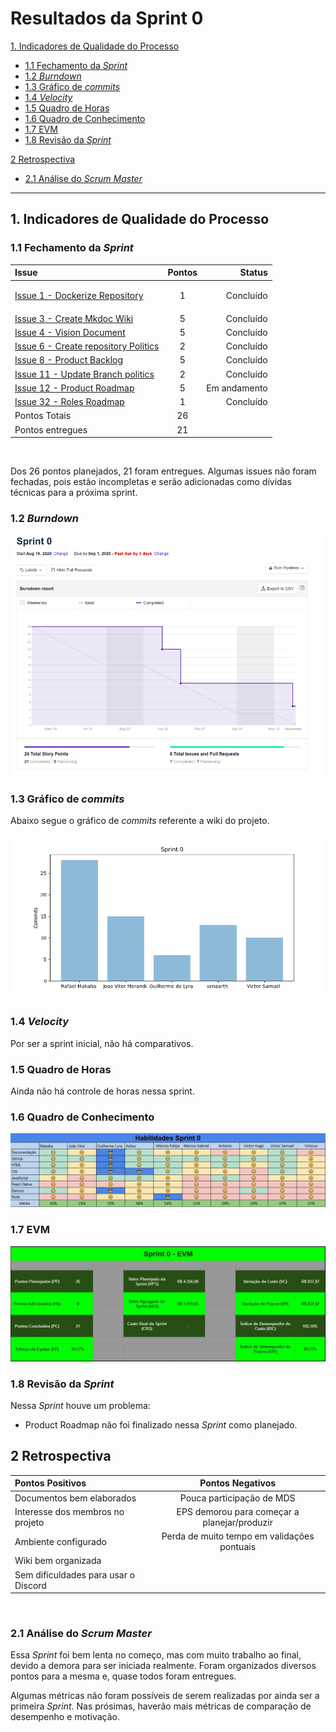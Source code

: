 # Resultados da Sprint 0

[1. Indicadores de Qualidade do Processo](#1-indicadores-de-qualidade-do-processo)
  - [1.1 Fechamento da _Sprint_](#11-fechamento-da-sprint)
  - [1.2 _Burndown_](#12-burndown)
  - [1.3 Gráfico de _commits_](#13-gráfico-de-commits)
  - [1.4 _Velocity_](#14-velocity)
  - [1.5 Quadro de Horas](#15-quadro-de-horas)
  - [1.6 Quadro de Conhecimento](#16-quadro-de-conhecimento)
  - [1.7 EVM](#17-EVM)
  - [1.8 Revisão da _Sprint_](#18-revisão-da-sprint)
  
[2 Retrospectiva](#2-retrospectiva)
  - [2.1 Análise do _Scrum Master_](#21-análise-do-scrum-master) 

------

## 1. Indicadores de Qualidade do Processo

### 1.1 Fechamento da _Sprint_
| Issue       | Pontos     | Status     |
| :------------- | :----------: | -----------: |
| [Issue 1 - Dockerize Repository](https://github.com/fga-eps-mds/2020.1-Grupo2-wiki/issues/1) | 1 | <p style="backgroundColor:green">Concluído<p> |
[Issue 3 - Create Mkdoc Wiki](https://github.com/fga-eps-mds/2020.1-Grupo2-wiki/issues/3) | 5 | Concluído 
[Issue 4 - Vision Document](https://github.com/fga-eps-mds/2020.1-Grupo2-wiki/issues/4) | 5 | Concluído |
[Issue 6 - Create repository Politics](https://github.com/fga-eps-mds/2020.1-Grupo2-wiki/issues/6) | 2 | Concluído |
[Issue 8 - Product Backlog](https://github.com/fga-eps-mds/2020.1-Grupo2-wiki/issues/8) | 5 | Concluído |
[Issue 11 - Update Branch politics](https://github.com/fga-eps-mds/2020.1-Grupo2-wiki/issues/11) | 2 | Concluído |
[Issue 12 - Product Roadmap](https://github.com/fga-eps-mds/2020.1-Grupo2-wiki/issues/12) | 5 | Em andamento |
[Issue 32 - Roles Roadmap](https://github.com/fga-eps-mds/2020.1-Grupo2-wiki/issues/12) | 1 | Concluído |
| Pontos Totais | 26 | |
| Pontos entregues | 21 |  |

<br/>

Dos 26 pontos planejados, 21 foram entregues. Algumas issues não foram fechadas, pois estão incompletas e serão adicionadas como dívidas técnicas para a próxima sprint.

### 1.2 _Burndown_

![](img/burndown.png)

### 1.3 Gráfico de _commits_

Abaixo segue o gráfico de _commits_ referente a wiki do projeto.

![](img/commits.png)

### 1.4 _Velocity_

Por ser a sprint inicial, não há comparativos.

### 1.5 Quadro de Horas

Ainda não há controle de horas nessa sprint.

### 1.6 Quadro de Conhecimento

![](img/quadroConhecimento.jpg)

### 1.7 EVM

![](img/evm.jpg)

### 1.8 Revisão da _Sprint_

Nessa _Sprint_ houve um problema:

* Product Roadmap não foi finalizado nessa _Sprint_ como planejado.

## 2 Retrospectiva

| Pontos Positivos | Pontos Negativos |
| :------------- | :----------: |
|  Documentos bem elaborados | Pouca participação de MDS |
| Interesse dos membros no projeto | EPS demorou para começar a planejar/produzir |
| Ambiente configurado | Perda de muito tempo em validações pontuais |
| Wiki bem organizada |  |
| Sem dificuldades para usar o Discord |  |

<br>

### 2.1 Análise do _Scrum Master_

Essa _Sprint_ foi bem lenta no começo, mas com muito trabalho ao final, devido a demora para ser iniciada realmente. Foram organizados diversos pontos para a mesma e, quase todos foram entregues.

Algumas métricas não foram possíveis de serem realizadas por ainda ser a primeira _Sprint_. Nas prósimas, haverão mais métricas de comparação de desempenho e motivação.